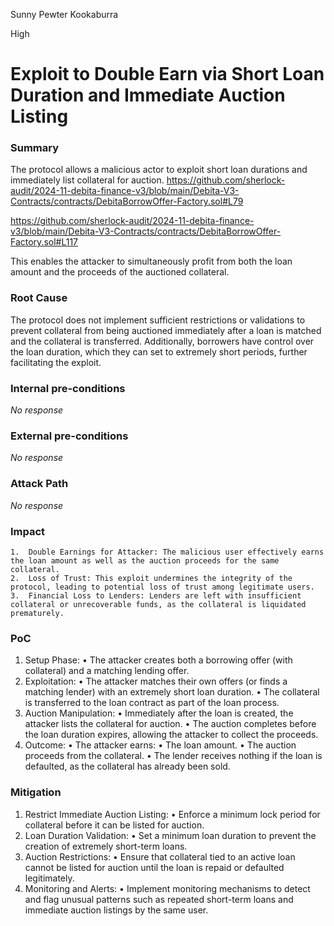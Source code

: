Sunny Pewter Kookaburra

High

# Exploit to Double Earn via Short Loan Duration and Immediate Auction Listing

### Summary

The protocol allows a malicious actor to exploit short loan durations and immediately list collateral for auction.
https://github.com/sherlock-audit/2024-11-debita-finance-v3/blob/main/Debita-V3-Contracts/contracts/DebitaBorrowOffer-Factory.sol#L79

https://github.com/sherlock-audit/2024-11-debita-finance-v3/blob/main/Debita-V3-Contracts/contracts/DebitaBorrowOffer-Factory.sol#L117

 This enables the attacker to simultaneously profit from both the loan amount and the proceeds of the auctioned collateral.

### Root Cause

The protocol does not implement sufficient restrictions or validations to prevent collateral from being auctioned immediately after a loan is matched and the collateral is transferred. Additionally, borrowers have control over the loan duration, which they can set to extremely short periods, further facilitating the exploit.

### Internal pre-conditions

_No response_

### External pre-conditions

_No response_

### Attack Path

_No response_

### Impact

	1.	Double Earnings for Attacker: The malicious user effectively earns the loan amount as well as the auction proceeds for the same collateral.
	2.	Loss of Trust: This exploit undermines the integrity of the protocol, leading to potential loss of trust among legitimate users.
	3.	Financial Loss to Lenders: Lenders are left with insufficient collateral or unrecoverable funds, as the collateral is liquidated prematurely.

### PoC

1.	Setup Phase:
	•	The attacker creates both a borrowing offer (with collateral) and a matching lending offer.
2.	Exploitation:
	•	The attacker matches their own offers (or finds a matching lender) with an extremely short loan duration.
	•	The collateral is transferred to the loan contract as part of the loan process.
3.	Auction Manipulation:
	•	Immediately after the loan is created, the attacker lists the collateral for auction.
	•	The auction completes before the loan duration expires, allowing the attacker to collect the proceeds.
4.	Outcome:
	•	The attacker earns:
	•	The loan amount.
	•	The auction proceeds from the collateral.
	•	The lender receives nothing if the loan is defaulted, as the collateral has already been sold.

### Mitigation

1.	Restrict Immediate Auction Listing:
	•	Enforce a minimum lock period for collateral before it can be listed for auction.
2.	Loan Duration Validation:
	•	Set a minimum loan duration to prevent the creation of extremely short-term loans.
3.	Auction Restrictions:
	•	Ensure that collateral tied to an active loan cannot be listed for auction until the loan is repaid or defaulted legitimately.
4.	Monitoring and Alerts:
	•	Implement monitoring mechanisms to detect and flag unusual patterns such as repeated short-term loans and immediate auction listings by the same user.